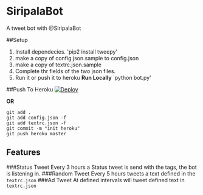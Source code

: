 SiripalaBot
===========

A tweet bot with  @SiripalaBot

##Setup
1. Install dependecies.
'pip2 install tweepy'
1. make a copy of config.json.sample to config.json
2. make a copy of textrc.json.sample
3. Complete thr fields of the two json files.
4. Run it or push it to heroku
 **Run Locally**
`python bot.py'

##Push To Heroku
[![Deploy](https://www.herokucdn.com/deploy/button.png)](https://www.heroku.com/deploy/?template=https://github.com/KaveenR/SiripalaBot)

**OR**

```
git add .
git add config.json -f
git add textrc.json -f
git commit -m "init heroku"
git push heroku master
```

Features
--------
###Status Tweet
Every 3 hours a Status tweet is send with the tags, the bot is listening in.
###Random Tweet
Every 5 hours tweets a text defined in the `textrc.json`
###Ad Tweet
At defined intervals will tweet defined text in `textrc.json`

